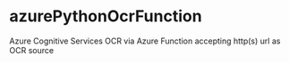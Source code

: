 # azurePythonOcrFunction

Azure Cognitive Services OCR via Azure Function accepting http(s) url as OCR source
